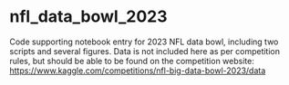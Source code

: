 # nfl_data_bowl_2023
Code supporting notebook entry for 2023 NFL data bowl, including two scripts and several figures. Data is not included here as per competition rules, but should be able to be found on the competition website: https://www.kaggle.com/competitions/nfl-big-data-bowl-2023/data
